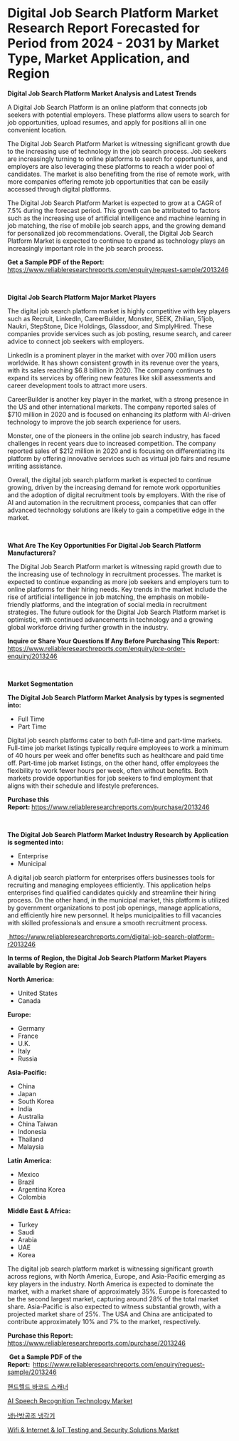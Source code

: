 <p><h1>Digital Job Search Platform Market Research Report Forecasted for Period from 2024 -  2031 by Market Type, Market Application, and Region</h1></p><p><strong>Digital Job Search Platform Market Analysis and Latest Trends</strong></p>
<p><p>A Digital Job Search Platform is an online platform that connects job seekers with potential employers. These platforms allow users to search for job opportunities, upload resumes, and apply for positions all in one convenient location. </p><p>The Digital Job Search Platform Market is witnessing significant growth due to the increasing use of technology in the job search process. Job seekers are increasingly turning to online platforms to search for opportunities, and employers are also leveraging these platforms to reach a wider pool of candidates. The market is also benefiting from the rise of remote work, with more companies offering remote job opportunities that can be easily accessed through digital platforms. </p><p>The Digital Job Search Platform Market is expected to grow at a CAGR of 7.5% during the forecast period. This growth can be attributed to factors such as the increasing use of artificial intelligence and machine learning in job matching, the rise of mobile job search apps, and the growing demand for personalized job recommendations. Overall, the Digital Job Search Platform Market is expected to continue to expand as technology plays an increasingly important role in the job search process.</p></p>
<p><strong>Get a Sample PDF of the Report:&nbsp;</strong> <a href="https://www.reliableresearchreports.com/enquiry/request-sample/2013246">https://www.reliableresearchreports.com/enquiry/request-sample/2013246</a></p>
<p>&nbsp;</p>
<p><strong>Digital Job Search Platform Major Market Players</strong></p>
<p><p>The digital job search platform market is highly competitive with key players such as Recruit, LinkedIn, CareerBuilder, Monster, SEEK, Zhilian, 51job, Naukri, StepStone, Dice Holdings, Glassdoor, and SimplyHired. These companies provide services such as job posting, resume search, and career advice to connect job seekers with employers.</p><p>LinkedIn is a prominent player in the market with over 700 million users worldwide. It has shown consistent growth in its revenue over the years, with its sales reaching $6.8 billion in 2020. The company continues to expand its services by offering new features like skill assessments and career development tools to attract more users.</p><p>CareerBuilder is another key player in the market, with a strong presence in the US and other international markets. The company reported sales of $710 million in 2020 and is focused on enhancing its platform with AI-driven technology to improve the job search experience for users.</p><p>Monster, one of the pioneers in the online job search industry, has faced challenges in recent years due to increased competition. The company reported sales of $212 million in 2020 and is focusing on differentiating its platform by offering innovative services such as virtual job fairs and resume writing assistance.</p><p>Overall, the digital job search platform market is expected to continue growing, driven by the increasing demand for remote work opportunities and the adoption of digital recruitment tools by employers. With the rise of AI and automation in the recruitment process, companies that can offer advanced technology solutions are likely to gain a competitive edge in the market.</p></p>
<p>&nbsp;</p>
<p><strong>What Are The Key Opportunities For Digital Job Search Platform Manufacturers?</strong></p>
<p><p>The Digital Job Search Platform market is witnessing rapid growth due to the increasing use of technology in recruitment processes. The market is expected to continue expanding as more job seekers and employers turn to online platforms for their hiring needs. Key trends in the market include the rise of artificial intelligence in job matching, the emphasis on mobile-friendly platforms, and the integration of social media in recruitment strategies. The future outlook for the Digital Job Search Platform market is optimistic, with continued advancements in technology and a growing global workforce driving further growth in the industry.</p></p>
<p><strong>Inquire or Share Your Questions If Any Before Purchasing This Report:</strong> <a href="https://www.reliableresearchreports.com/enquiry/pre-order-enquiry/2013246">https://www.reliableresearchreports.com/enquiry/pre-order-enquiry/2013246</a></p>
<p>&nbsp;</p>
<p><strong>Market Segmentation</strong></p>
<p><strong>The Digital Job Search Platform Market Analysis by types is segmented into:</strong></p>
<p><ul><li>Full Time</li><li>Part Time</li></ul></p>
<p><p>Digital job search platforms cater to both full-time and part-time markets. Full-time job market listings typically require employees to work a minimum of 40 hours per week and offer benefits such as healthcare and paid time off. Part-time job market listings, on the other hand, offer employees the flexibility to work fewer hours per week, often without benefits. Both markets provide opportunities for job seekers to find employment that aligns with their schedule and lifestyle preferences.</p></p>
<p><strong>Purchase this Report:&nbsp;</strong><a href="https://www.reliableresearchreports.com/purchase/2013246">https://www.reliableresearchreports.com/purchase/2013246</a></p>
<p>&nbsp;</p>
<p><strong>The Digital Job Search Platform Market Industry Research by Application is segmented into:</strong></p>
<p><ul><li>Enterprise</li><li>Municipal</li></ul></p>
<p><p>A digital job search platform for enterprises offers businesses tools for recruiting and managing employees efficiently. This application helps enterprises find qualified candidates quickly and streamline their hiring process. On the other hand, in the municipal market, this platform is utilized by government organizations to post job openings, manage applications, and efficiently hire new personnel. It helps municipalities to fill vacancies with skilled professionals and ensure a smooth recruitment process.</p></p>
<p><a href="https://www.reliableresearchreports.com/digital-job-search-platform-r2013246">&nbsp;https://www.reliableresearchreports.com/digital-job-search-platform-r2013246</a></p>
<p><strong>In terms of Region, the Digital Job Search Platform Market Players available by Region are:</strong></p>
<p>
    <p> <strong> North America: </strong>
        <ul>
            <li>United States</li>
            <li>Canada</li>
        </ul>
        </p> 
    <p> <strong> Europe: </strong>
        <ul>
            <li>Germany</li>
            <li>France</li>
            <li>U.K.</li>
            <li>Italy</li>
            <li>Russia</li>
        </ul>
        </p> 
    <p> <strong> Asia-Pacific: </strong>
        <ul>
            <li>China</li>
            <li>Japan</li>
            <li>South Korea</li>
            <li>India</li>
            <li>Australia</li>
            <li>China Taiwan</li>
            <li>Indonesia</li>
            <li>Thailand</li>
            <li>Malaysia</li>
        </ul>
        </p> 
    <p> <strong> Latin America: </strong>
        <ul>
            <li>Mexico</li>
            <li>Brazil</li>
            <li>Argentina Korea</li>
            <li>Colombia</li>
        </ul>
        </p> 
    <p> <strong> Middle East & Africa: </strong>
        <ul>
            <li>Turkey</li>
            <li>Saudi</li>
            <li>Arabia</li>
            <li>UAE</li>
            <li>Korea</li>
        </ul>
    </p>
    </p>
<p><p>The digital job search platform market is witnessing significant growth across regions, with North America, Europe, and Asia-Pacific emerging as key players in the industry. North America is expected to dominate the market, with a market share of approximately 35%. Europe is forecasted to be the second largest market, capturing around 28% of the total market share. Asia-Pacific is also expected to witness substantial growth, with a projected market share of 25%. The USA and China are anticipated to contribute approximately 10% and 7% to the market, respectively.</p></p>
<p><strong>Purchase this Report: </strong><a href="https://www.reliableresearchreports.com/purchase/2013246">https://www.reliableresearchreports.com/purchase/2013246</a></p>
<p>&nbsp;<strong>Get a Sample PDF of the Report:&nbsp;&nbsp;</strong><a href="https://www.reliableresearchreports.com/enquiry/request-sample/2013246">https://www.reliableresearchreports.com/enquiry/request-sample/2013246</a></p>
<p><strong></strong></p>
<p><p><a href="https://github.com/royErdmtyan906778/Market-Research-Report-List-1/blob/main/331918362088.md">핸드헬드 바코드 스캐너</a></p><p><a href="https://github.com/wusalecollins540tpqoz/Market-Research-Report-List-2/blob/main/ai-speech-recognition-technology-market.md">AI Speech Recognition Technology Market</a></p><p><a href="https://github.com/valroy852/Market-Research-Report-List-1/blob/main/851869462089.md">냉난방공조 냉각기</a></p><p><a href="https://github.com/pjcfca/Market-Research-Report-List-2/blob/main/wifi-internet-iot-testing-and-security-solutions-market.md">Wifi & Internet & IoT Testing and Security Solutions Market</a></p></p>